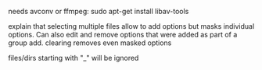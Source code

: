 needs avconv or ffmpeg:
sudo apt-get install libav-tools

explain that selecting multiple files allow to add options but masks individual options. Can also edit and remove options that were added as part of a group add.
clearing removes even masked options

files/dirs starting with "_" will be ignored